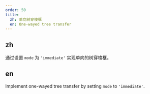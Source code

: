 ```yaml
---
order: 50
title:
  zh: 单向树穿梭框
  en: One-wayed tree transfer
---
```


## zh

通过设置 `mode` 为 `'immediate'` 实现单向的树穿梭框。

## en

Implement one-wayed tree transfer by setting `mode` to `'immediate'`.
